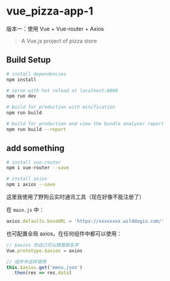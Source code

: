 # vue_pizza-app-1

版本一：使用 Vue + Vue-router + Axios

> A Vue.js project of pizza store

## Build Setup

``` bash
# install dependencies
npm install

# serve with hot reload at localhost:8080
npm run dev

# build for production with minification
npm run build

# build for production and view the bundle analyzer report
npm run build --report
```

## add something

```bash
# install vue-router
npm i vue-router --save

# install axios
npm i axios --save
```

这里我使用了野狗云实时通讯工具（现在好像不能注册了）

在 `main.js` 中：
```js
axios.defaults.baseURL = 'https://xxxxxxxx.wilddogio.com/'
```

也可配置全局 axios，在任何组件中都可以使用：
```js
// $axios 你自己可以随意取名字
Vue.prototype.$axios = axios

// 组件中这样使用
this.$axios.get('menu.json')
  .then(res => res.data)
```
